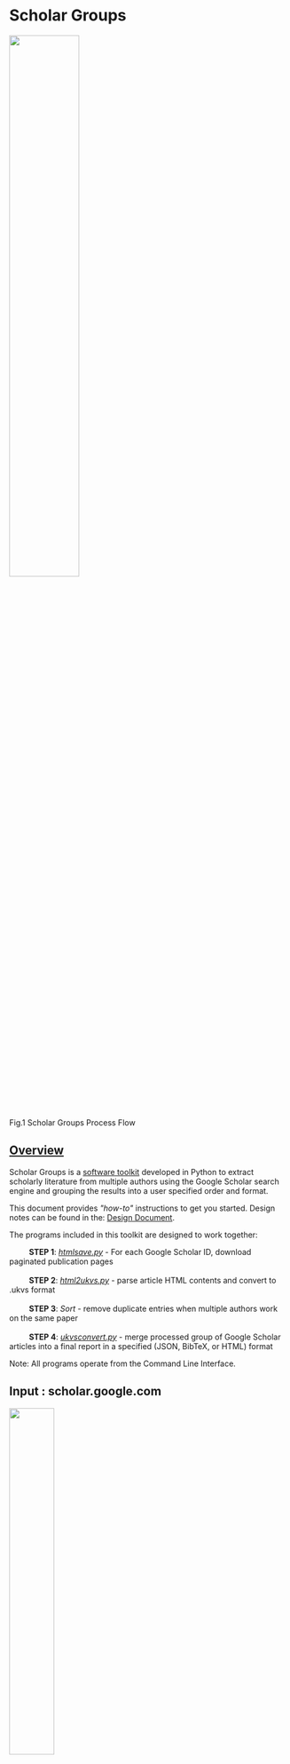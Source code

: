 # Scholar Groups

<img src="/docs/gsflowdiagram.png" width="50%"><br />
Fig.1 Scholar Groups Process Flow

## <ins>Overview</ins>
Scholar Groups is a <ins>software toolkit</ins> developed in Python to extract scholarly literature from multiple authors using the Google Scholar search engine and grouping the results into a user specified order and format.

This document provides *"how-to"* instructions to get you started. Design notes can be found in the: <a href="/docs/designdoc.md">Design Document</a>.

The programs included in this toolkit are designed to work together:

&nbsp;&nbsp;&nbsp;&nbsp;&nbsp;&nbsp;&nbsp;&nbsp;&nbsp;**STEP 1**: *[htmlsave.py](/code/htmlsave.py)* - For each Google Scholar ID, download paginated publication pages<br /><br />
&nbsp;&nbsp;&nbsp;&nbsp;&nbsp;&nbsp;&nbsp;&nbsp;&nbsp;**STEP 2**: *[html2ukvs.py](/code/ukvsconvert.py)* -  parse article HTML contents and convert to .ukvs format<br /><br />
&nbsp;&nbsp;&nbsp;&nbsp;&nbsp;&nbsp;&nbsp;&nbsp;&nbsp;**STEP 3**: *Sort* - remove duplicate entries when multiple authors work on the same paper<br/><br />
&nbsp;&nbsp;&nbsp;&nbsp;&nbsp;&nbsp;&nbsp;&nbsp;&nbsp;**STEP 4**: *[ukvsconvert.py](/code/ukvsconvert.py)* - merge processed group of Google Scholar articles into a final report in a specified (JSON, BibTeX, or HTML) format 

Note: All programs operate from the Command Line Interface.

## Input : scholar.google.com
<img src="/docs/gs_input_example.png" width="40%"><br />
Fig.2 Author ID and Article Extraction
### Description:
The toolkit extracts the articles as input from the google scholar pages associated with the specified authors.



## STEP 1 : htmlsave.py

### Description:
The htmlsave.py program requires the user to enter specific author IDs for a Google Scholar page and using those IDs, downloads the HTML pages associated with the author. The program captures 100 articles at a time (server informed 100 page limit) for each ID and saves a webpage individually as its own file. 

### Example:
```
$ ./htmlsave.py oWQaPnwAAAAJ MOLPTqcAAAAJ OkEoChMAAAAJ -eRsYx8AAAAJ QjHw7ugAAAAJ Of8dNP0AAAAJ
Processing Author ID oWQaPnwAAAAJ ...
Creating new file ...
File saved as "XXXXXXXoWQaPnwAAAAJXXXXXXX-2021-10-25-0000-0099.html"
Creating new file ...
File saved as "XXXXXXXoWQaPnwAAAAJXXXXXXX-2021-10-25-0100-0199.html"
Creating new file ...
File saved as "XXXXXXXoWQaPnwAAAAJXXXXXXX-2021-10-25-0200-0299.html"
Creating new file ...
File saved as "XXXXXXXoWQaPnwAAAAJXXXXXXX-2021-10-25-0300-0399.html"
Creating new file ...
File saved as "XXXXXXXoWQaPnwAAAAJXXXXXXX-2021-10-25-0400-0499.html"
Creating new file ...
File saved as "XXXXXXXoWQaPnwAAAAJXXXXXXX-2021-10-25-0500-0599.html"
There are no more articles to capture ...
Processing Author ID MOLPTqcAAAAJ ...
Creating new file ...
File saved as "XXXXXXXMOLPTqcAAAAJXXXXXXX-2021-10-25-0000-0099.html"
Creating new file ...
File saved as "XXXXXXXMOLPTqcAAAAJXXXXXXX-2021-10-25-0100-0199.html"
There are no more articles to capture ...
Processing Author ID OkEoChMAAAAJ ...
Creating new file ...
File saved as "XXXXXXXOkEoChMAAAAJXXXXXXX-2021-10-25-0000-0099.html"
There are no more articles to capture ...
Processing Author ID -eRsYx8AAAAJ ...
Creating new file ...
File saved as "XXXXXXX-eRsYx8AAAAJXXXXXXX-2021-10-25-0000-0099.html"
There are no more articles to capture ...
Processing Author ID QjHw7ugAAAAJ ...
Creating new file ...
File saved as "XXXXXXXQjHw7ugAAAAJXXXXXXX-2021-10-25-0000-0099.html"
There are no more articles to capture ...
Processing Author ID Of8dNP0AAAAJ ...
Creating new file ...
File saved as "XXXXXXXOf8dNP0AAAAJXXXXXXX-2021-10-25-0000-0099.html"
There are no more articles to capture ...
$                                     
```
### Helpful Hints: 
The program will prompt a user when a new HTML file is overwriting another file of the same name, when an author ID is invalid, or when no further articles are available for download. 


## STEP 2 : html2ukvs.py

### Description:
The html2ukvs.py program parses the article content from the previously downloaded HTML files and converts the data to an <a href="https://github.com/oduwsdl/ORS/blob/master/ukvs.md">UKVS </a>format. All UKVS files generated use the same naming convention as the name of the original HTML file.

The UKVS file consists of nine specific fields for each article entry:
1. Hash of title
2. Year of publication
3. DirectURL - URL to Google Scholar article
4. Title - Title of article
5. Authors - Authors associated with the article
6. Source - Main source of article according to GS
7. CitedBy - List of authors who have cited the article
8. Citations - Number of times the article has been cited in GS
9. PageYear - Year of publication

### Example:

```
$ ./html2ukvs.py *.html  
Importing "XXXXXXX-eRsYx8AAAAJXXXXXXX-2021-10-25-0000-0099.html" ...
Saving as "XXXXXXX-eRsYx8AAAAJXXXXXXX-2021-10-25-0000-0099.ukvs" ...
Importing "XXXXXXXMOLPTqcAAAAJXXXXXXX-2021-10-25-0000-0099.html" ...
Saving as "XXXXXXXMOLPTqcAAAAJXXXXXXX-2021-10-25-0000-0099.ukvs" ...
Importing "XXXXXXXMOLPTqcAAAAJXXXXXXX-2021-10-25-0100-0199.html" ...
Saving as "XXXXXXXMOLPTqcAAAAJXXXXXXX-2021-10-25-0100-0199.ukvs" ...
Importing "XXXXXXXOf8dNP0AAAAJXXXXXXX-2021-10-25-0000-0099.html" ...
Saving as "XXXXXXXOf8dNP0AAAAJXXXXXXX-2021-10-25-0000-0099.ukvs" ...
Importing "XXXXXXXOkEoChMAAAAJXXXXXXX-2021-10-25-0000-0099.html" ...
Saving as "XXXXXXXOkEoChMAAAAJXXXXXXX-2021-10-25-0000-0099.ukvs" ...
Importing "XXXXXXXQjHw7ugAAAAJXXXXXXX-2021-10-25-0000-0099.html" ...
Saving as "XXXXXXXQjHw7ugAAAAJXXXXXXX-2021-10-25-0000-0099.ukvs" ...
Importing "XXXXXXXoWQaPnwAAAAJXXXXXXX-2021-10-25-0000-0099.html" ...
Saving as "XXXXXXXoWQaPnwAAAAJXXXXXXX-2021-10-25-0000-0099.ukvs" ...
Importing "XXXXXXXoWQaPnwAAAAJXXXXXXX-2021-10-25-0100-0199.html" ...
Saving as "XXXXXXXoWQaPnwAAAAJXXXXXXX-2021-10-25-0100-0199.ukvs" ...
Importing "XXXXXXXoWQaPnwAAAAJXXXXXXX-2021-10-25-0200-0299.html" ...
Saving as "XXXXXXXoWQaPnwAAAAJXXXXXXX-2021-10-25-0200-0299.ukvs" ...
Importing "XXXXXXXoWQaPnwAAAAJXXXXXXX-2021-10-25-0300-0399.html" ...
Saving as "XXXXXXXoWQaPnwAAAAJXXXXXXX-2021-10-25-0300-0399.ukvs" ...
Importing "XXXXXXXoWQaPnwAAAAJXXXXXXX-2021-10-25-0400-0499.html" ...
Saving as "XXXXXXXoWQaPnwAAAAJXXXXXXX-2021-10-25-0400-0499.ukvs" ...
Importing "XXXXXXXoWQaPnwAAAAJXXXXXXX-2021-10-25-0500-0599.html" ...
Saving as "XXXXXXXoWQaPnwAAAAJXXXXXXX-2021-10-25-0500-0599.ukvs" ...
$     
```

### Helpful Hints:

If no file is listed after the executable, the program will prompt "No HTML files were identified for conversion". Some fields in the UKVS entries may be blank, such as when an article has not been cited, or missing information. Because the program is capturing information from a Google Scholar page, all the data may not be listed. 


## STEP 3 : Sort Command
### Description:

The sort command ```cat *ukvs | sort -u -k1,1 | sort -k2 -rn > comprehensive.ukvs``` will analyze a large list of entries in multiple UKVS files and remove duplicates. This is useful when compiling a database of articles by specific authors in which some articles are co-authored by members of the group. 

### Example:

```
$ cat *ukvs | sort -u -k1,1 | sort -k2 -rn > comprehensive.ukvs
$
$ wc *.ukvs
      90    3085   47966 XXXXXXX-eRsYx8AAAAJXXXXXXX-2021-10-25-0000-0099.ukvs
     100    3011   51600 XXXXXXXMOLPTqcAAAAJXXXXXXX-2021-10-25-0000-0099.ukvs
      91    2358   45117 XXXXXXXMOLPTqcAAAAJXXXXXXX-2021-10-25-0100-0199.ukvs
      54    1861   29260 XXXXXXXOf8dNP0AAAAJXXXXXXX-2021-10-25-0000-0099.ukvs
      60    1968   33383 XXXXXXXOkEoChMAAAAJXXXXXXX-2021-10-25-0000-0099.ukvs
       5     168    2846 XXXXXXXQjHw7ugAAAAJXXXXXXX-2021-10-25-0000-0099.ukvs
     100    2887   51204 XXXXXXXoWQaPnwAAAAJXXXXXXX-2021-10-25-0000-0099.ukvs
     100    2752   52191 XXXXXXXoWQaPnwAAAAJXXXXXXX-2021-10-25-0100-0199.ukvs
     100    2720   53603 XXXXXXXoWQaPnwAAAAJXXXXXXX-2021-10-25-0200-0299.ukvs
     100    2696   53671 XXXXXXXoWQaPnwAAAAJXXXXXXX-2021-10-25-0300-0399.ukvs
     100    2441   50715 XXXXXXXoWQaPnwAAAAJXXXXXXX-2021-10-25-0400-0499.ukvs
      78    1806   37749 XXXXXXXoWQaPnwAAAAJXXXXXXX-2021-10-25-0500-0599.ukvs
     856   24363  447980 comprehensive.ukvs
    1834   52116  957285 total
$           
```
### Helpful Hints:
In the above example, all of the UKVS files were processed and unique entries were stored in the "comprehensive.ukvs" file. The "wc" function shows the total number of entries before duplicates were removed (i.e., all UKVS files excluding the comprehensive.ukvs file). This indicates there were duplicates.


The data in an UKVS file is sorted by "year of publication" and displayed in descending order by using a combination of the sort by key "-k", reverse results of comparison "-r", and "-n" compare according to string numerical value bash arguments.



## STEP 4 : ukvsconvert.py

### Description:
The ukvsconvert.py program imports entries structured in a dictionary-type key/value format and converts the entries to JSON, BibTeX, Markdown, or HTML. Currently, there are two ordered list formatting options for exporting HTML format using the --html2 argument. An optional "--title" argument is included so that the user may designate the title of the page; this is only used when the --html option is selected. An optional "--startyear,--endyear" argument is available to allow the user to sort articles by a specify a range of years. The results are pipelined to a file specified by the user.

### Converting UKVS Examples:

* JSON format:

```
$ ./ukvsconvert.py --json comprehensive.ukvs > results.json                                                                                                                  
```

* BibTeX format:

```
$ ./ukvsconvert.py --bibtex comprehensive.ukvs > results.bib                                                                                                                         
```
* Markdown format:

```
$ ./ukvsconvert.py --md --title "Article Results" comprehensive.ukvs > Merged_Results.md                                                                                                                         
```

* HTML format: 


```
$ ./ukvsconvert.py --html --title "Article Results"  comprehensive.ukvs > results.html
```

* Other HTML structure using --html2:
```
 ./ukvsconvert.py --html2 --title "Article Results" comprehensive.ukvs > results.html
```

#### Sorting by Year:

Articles may be sorted by a specified range of years using the command line argument --startyear, --endyear:

```
./ukvsconvert.py --html --startyear "2010" --endyear "2021" --title "Article Results" comprehensive.ukvs > all.html
```
Specifying only a start or end year will give you the remaining results when an argument is missing:

```
./ukvsconvert.py --html --startyear "2010" --title "Article Results" comprehensive.ukvs > all.html
```
#### HTML List Format:

Articles may be formatted into different list types such as one list(1), seperate lists(all), or no list(none) by using the command line argument --list:

```
./ukvsconvert.py --html --startyear "2010" --endyear "2021" --list=all --title "Article Results" comprehensive.ukvs > all.html
```

## Output : Merged_Results.html

<img src="/docs/output.png" width="50%"><br />
* The completely merged HTML file can be found <a href="/docs/Merged_Results.html">here</a>.

## Disclaimer:

The Scholar Groups toolkit scrapes Google Scholar, a service we do not control and it could change tomorrow.

  
  

